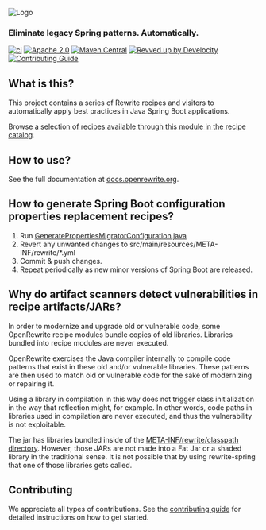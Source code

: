 ![Logo](https://github.com/openrewrite/rewrite/raw/main/doc/logo-oss.png)
### Eliminate legacy Spring patterns. Automatically.

[![ci](https://github.com/openrewrite/rewrite-spring/actions/workflows/ci.yml/badge.svg)](https://github.com/openrewrite/rewrite-spring/actions/workflows/ci.yml)
[![Apache 2.0](https://img.shields.io/github/license/openrewrite/rewrite-spring.svg)](https://www.apache.org/licenses/LICENSE-2.0)
[![Maven Central](https://img.shields.io/maven-central/v/org.openrewrite.recipe/rewrite-spring.svg)](https://mvnrepository.com/artifact/org.openrewrite.recipe/rewrite-spring)
[![Revved up by Develocity](https://img.shields.io/badge/Revved%20up%20by-Develocity-06A0CE?logo=Gradle&labelColor=02303A)](https://ge.openrewrite.org/scans)
[![Contributing Guide](https://img.shields.io/badge/Contributing-Guide-informational)](https://github.com/openrewrite/.github/blob/main/CONTRIBUTING.md)

## What is this?

This project contains a series of Rewrite recipes and visitors to automatically apply best practices in Java Spring Boot applications.

Browse [a selection of recipes available through this module in the recipe catalog](https://docs.openrewrite.org/recipes/java/spring).

## How to use?

See the full documentation at [docs.openrewrite.org](https://docs.openrewrite.org/).

## How to generate Spring Boot configuration properties replacement recipes?

1. Run [GeneratePropertiesMigratorConfiguration.java](src/test/java/org/openrewrite/java/spring/internal/GeneratePropertiesMigratorConfiguration.java)
2. Revert any unwanted changes to src/main/resources/META-INF/rewrite/*.yml
3. Commit & push changes.
4. Repeat periodically as new minor versions of Spring Boot are released.

## Why do artifact scanners detect vulnerabilities in recipe artifacts/JARs?

In order to modernize and upgrade old or vulnerable code, some OpenRewrite recipe modules bundle copies of old libraries. Libraries bundled into recipe modules are never executed.

OpenRewrite exercises the Java compiler internally to compile code patterns that exist in these old and/or vulnerable libraries. These patterns are then used to match old or vulnerable code for the sake of modernizing or repairing it.

Using a library in compilation in this way does not trigger class initialization in the way that reflection might, for example. In other words, code paths in libraries used in compilation are never executed, and thus the vulnerability is not exploitable.

The jar has libraries bundled inside of the [META-INF/rewrite/classpath directory](https://github.com/openrewrite/rewrite-spring/tree/main/src/main/resources/META-INF/rewrite/classpath). However, those JARs are not made into a Fat Jar or a shaded library in the traditional sense. It is not possible that by using rewrite-spring that one of those libraries gets called.

## Contributing

We appreciate all types of contributions. See the [contributing guide](https://github.com/openrewrite/.github/blob/main/CONTRIBUTING.md) for detailed instructions on how to get started.
